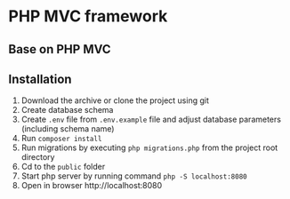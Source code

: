 # PHP MVC framework
Base on PHP MVC
----
## Installation

1. Download the archive or clone the project using git
2. Create database schema
3. Create `.env` file from `.env.example` file and adjust database parameters (including schema name)
4. Run `composer install`
5. Run migrations by executing `php migrations.php` from the project root directory
6. Cd to the `public` folder 
7. Start php server by running command `php -S localhost:8080` 
8. Open in browser http://localhost:8080

